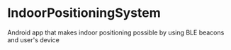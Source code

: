 # IndoorPositioningSystem
Android app that makes indoor positioning possible by using BLE beacons and user's device
